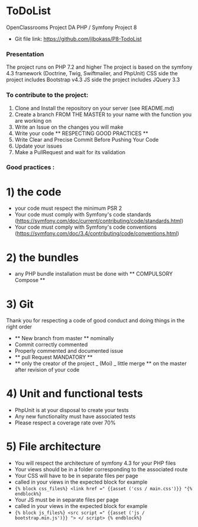 ToDoList
========

OpenClassrooms Project DA PHP / Symfony Project 8
- Git file link: https://github.com/jlbokass/P8-TodoList

### Presentation
The project runs on PHP 7.2 and higher
The project is based on the symfony 4.3 framework (Doctrine, Twig, Swiftmailer, and PhpUnit)
CSS side the project includes Bootstrap v4.3
JS side the project includes JQuery 3.3

### To contribute to the project:
1) Clone and Install the repository on your server (see README.md)
2) Create a branch FROM THE MASTER to your name with the function you are working on
3) Write an Issue on the changes you will make
4) Write your code ** RESPECTING GOOD PRACTICES **
5) Write Clear and Precise Commit Before Pushing Your Code
6) Update your issues
7) Make a PullRequest and wait for its validation

### Good practices :
# 1) the code
- your code must respect the minimum PSR 2
- Your code must comply with Symfony's code standards (https://symfony.com/doc/current/contributing/code/standards.html)
- Your code must comply with Symfony's code conventions (https://symfony.com/doc/3.4/contributing/code/conventions.html)

# 2) the bundles
- any PHP bundle installation must be done with ** COMPULSORY Compose **

# 3) Git
Thank you for respecting a code of good conduct and doing things in the right order
- ** New branch from master ** nominally
- Commit correctly commented
- Properly commented and documented issue
- ** pull Request MANDATORY **
- ** only the creator of the project _ (Moi) _ little merge ** on the master after revision of your code

# 4) Unit and functional tests
- PhpUnit is at your disposal to create your tests
- Any new functionality must have associated tests
- Please respect a coverage rate over 70%


# 5) File architecture
- You will respect the architecture of symfony 4.3 for your PHP files
- Your views should be in a folder corresponding to the associated route
- Your CSS will have to be in separate files per page
- called in your views in the expected block for example
- `{% block css_files%} <link href =" {{asset ('css / main.css')}} "{% endblock%}`
- Your JS must be in separate files per page
- called in your views in the expected block for example
- `{% block js_files%} <src script =" {{asset ('js / bootstrap.min.js')}} "> </ script> {% endblock%}`